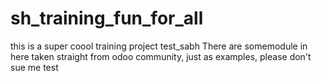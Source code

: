 # sh_training_fun_for_all
this is a super coool training project 
test_sabh
There are somemodule in here taken straight from odoo community, just as examples, please don't sue me
test
